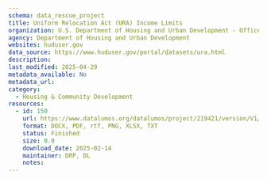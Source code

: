```yaml
---
schema: data_rescue_project 
title: Uniform Relocation Act (URA) Income Limits
organization: U.S. Department of Housing and Urban Development - Office of Policy Development and Research
agency: Department of Housing and Urban Development
websites: huduser.gov
data_source: https://www.huduser.gov/portal/datasets/ura.html
description: 
last_modified: 2025-04-29
metadata_available: No
metadata_url: 
category:
  - Housing & Community Development 
resources:
  - id: 150
    url: https://www.datalumos.org/datalumos/project/219421/version/V1/view
    format: DOCX, PDF, rtf, PNG, XLSX, TXT
    status: Finished
    size: 0.0
    download_date: 2025-02-14
    maintainer: DRP, DL
    notes: 
---
```

